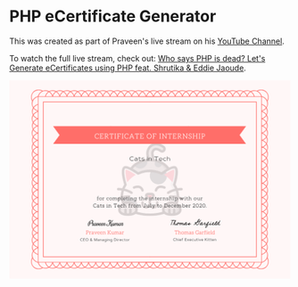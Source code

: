 # PHP eCertificate Generator

This was created as part of Praveen's live stream on his [YouTube Channel](https://www.youtube.com/praveenscience?sub_confirmation=1).

To watch the full live stream, check out: [Who says PHP is dead? Let's Generate eCertificates using PHP feat. Shrutika & Eddie Jaoude](https://youtu.be/895oblyUzX8).

![Certificate](./empty.png)
